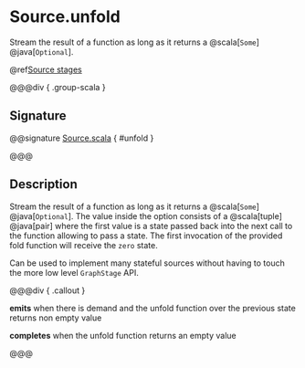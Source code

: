 # Source.unfold

Stream the result of a function as long as it returns a @scala[`Some`] @java[`Optional`].

@ref[Source stages](../index.md#source-stages)

@@@div { .group-scala }

## Signature

@@signature [Source.scala]($akka$/akka-stream/src/main/scala/akka/stream/scaladsl/Source.scala) { #unfold }

@@@

## Description

Stream the result of a function as long as it returns a @scala[`Some`] @java[`Optional`]. The value inside the option
consists of a @scala[tuple] @java[pair] where the first value is a state passed back into the next call to the function allowing
to pass a state. The first invocation of the provided fold function will receive the `zero` state.

Can be used to implement many stateful sources without having to touch the more low level `GraphStage` API.


@@@div { .callout }

**emits** when there is demand and the unfold function over the previous state returns non empty value

**completes** when the unfold function returns an empty value

@@@


